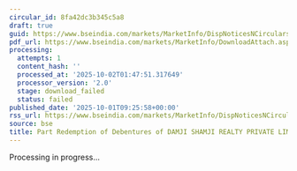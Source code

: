 ```yaml
---
circular_id: 8fa42dc3b345c5a8
draft: true
guid: https://www.bseindia.com/markets/MarketInfo/DispNoticesNCirculars.aspx?Noticeid={EB3E4337-DE92-4E84-AF7C-D92A90C6BAE6}&noticeno=20251001-19&dt=10/01/2025&icount=19&totcount=83&flag=0
pdf_url: https://www.bseindia.com/markets/MarketInfo/DownloadAttach.aspx?id=20251001-19&attachedId=
processing:
  attempts: 1
  content_hash: ''
  processed_at: '2025-10-02T01:47:51.317649'
  processor_version: '2.0'
  stage: download_failed
  status: failed
published_date: '2025-10-01T09:25:58+00:00'
rss_url: https://www.bseindia.com/markets/MarketInfo/DispNoticesNCirculars.aspx?Noticeid={EB3E4337-DE92-4E84-AF7C-D92A90C6BAE6}&noticeno=20251001-19&dt=10/01/2025&icount=19&totcount=83&flag=0
source: bse
title: Part Redemption of Debentures of DAMJI SHAMJI REALTY PRIVATE LIMITED
---
```


Processing in progress...